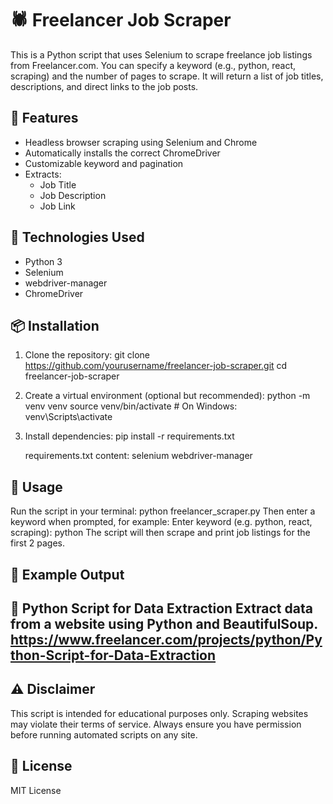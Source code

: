 # 🕷️ Freelancer Job Scraper
This is a Python script that uses Selenium to scrape freelance job listings from Freelancer.com. You can specify a keyword (e.g., python, react, scraping) and the number of pages to scrape. It will return a list of job titles, descriptions, and direct links to the job posts.

## 🚀 Features
- Headless browser scraping using Selenium and Chrome
- Automatically installs the correct ChromeDriver
- Customizable keyword and pagination
- Extracts:
  - Job Title
  - Job Description
  - Job Link

## 🧰 Technologies Used
- Python 3
- Selenium
- webdriver-manager
- ChromeDriver

## 📦 Installation
1. Clone the repository:
    git clone https://github.com/yourusername/freelancer-job-scraper.git
    cd freelancer-job-scraper
2. Create a virtual environment (optional but recommended):
    python -m venv venv
    source venv/bin/activate  # On Windows: venv\Scripts\activate
3. Install dependencies:
    pip install -r requirements.txt

    requirements.txt content:
      selenium
      webdriver-manager
   
## 🧪 Usage
Run the script in your terminal:
  python freelancer_scraper.py
Then enter a keyword when prompted, for example:
  Enter keyword (e.g. python, react, scraping): python
The script will then scrape and print job listings for the first 2 pages.

## 📝 Example Output
🔹 Python Script for Data Extraction
Extract data from a website using Python and BeautifulSoup.
https://www.freelancer.com/projects/python/Python-Script-for-Data-Extraction
------------------------------------------------------------

## ⚠️ Disclaimer
This script is intended for educational purposes only. Scraping websites may violate their terms of service. Always ensure you have permission before running automated scripts on any site.

## 📄 License
MIT License
